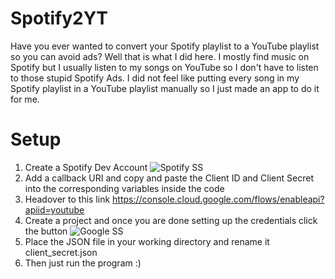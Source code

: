 # Spotify2YT
Have you ever wanted to convert your Spotify playlist to a YouTube playlist so you can avoid ads? Well that is what I did here. I mostly find music on Spotify but I usually listen to my songs on YouTube so I don't have to listen to those stupid Spotify Ads. I did not feel like putting every song in my Spotify playlist in a YouTube playlist manually so I just made an app to do it for me.

# Setup

1. Create a Spotify Dev Account
![Spotify SS](https://cdn.discordapp.com/attachments/742148980682784793/868474414348509194/unknown.png)
2. Add a callback URI and copy and paste the Client ID and Client Secret into the corresponding variables inside the code
3. Headover to this link https://console.cloud.google.com/flows/enableapi?apiid=youtube
4. Create a project and once you are done setting up the credentials click the button
![Google SS](https://cdn.discordapp.com/attachments/742148980682784793/868475500853612594/unknown.png)
5. Place the JSON file in your working directory and rename it client_secret.json
6. Then just run the program :)
